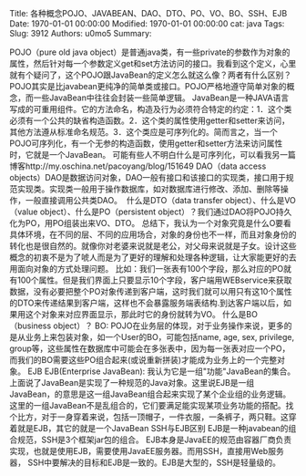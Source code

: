 Title: 各种概念POJO、JAVABEAN、DAO、DTO、PO、VO、BO、SSH、EJB
Date: 1970-01-01 00:00:00
Modified: 1970-01-01 00:00:00
cat: java
Tags: 
Slug: 3912
Authors: u0mo5 
Summary: 

POJO（pure old java object）是普通java类，有一些private的参数作为对象的属性，然后针对每一个参数定义get和set方法访问的接口。我看到这个定义，心里就有个疑问了，这个POJO跟JavaBean的定义怎么就这么像？两者有什么区别？POJO其实是比javabean更纯净的简单类或接口。POJO严格地遵守简单对象的概念，而一些JavaBean中往往会封装一些简单逻辑。
JavaBean是一种JAVA语言写成的可重用组件。它的方法命名，构造及行为必须符合特定的约定：1．这个类必须有一个公共的缺省构造函数。2．这个类的属性使用getter和setter来访问，其他方法遵从标准命名规范。3．这个类应是可序列化的。简而言之，当一个POJO可序列化，有一个无参的构造函数，使用getter和setter方法来访问属性时，它就是一个JavaBean。
可能有些人不明白什么是可序列化，可以看我另一篇博客http://my.oschina.net/pacoyang/blog/151649
DAO（data access objects）DAO是数据访问对象，DAO一般有接口和该接口的实现类，接口用于规范实现类。实现类一般用于操作数据库，如对数据库进行修改、添加、删除等操作，一般直接调用公共类DAO。 
什么是DTO（data transfer object）、什么是VO（value object）、什么是PO（persistent object）？我们通过DAO将POJO持久化为PO，用PO组装出来VO、DTO。
总结下，我认为一个对象究竟是什么O要看具体环境，在不同的层、不同的应用场合，对象的身份也不一样，而且对象身份的转化也是很自然的。就像你对老婆来说就是老公，对父母来说就是子女。设计这些概念的初衷不是为了唬人而是为了更好的理解和处理各种逻辑，让大家能更好的去用面向对象的方式处理问题。
比如：我们一张表有100个字段，那么对应的PO就有100个属性。但是我们界面上只要显示10个字段，客户端用WEBservice来获取数据，没有必要把整个PO对象传递到客户端，这时我们就可以用只有这10个属性的DTO来传递结果到客户端，这样也不会暴露服务端表结构.到达客户端以后，如果用这个对象来对应界面显示，那此时它的身份就转为VO。
什么是BO（business object）？
BO: POJO在业务层的体现，对于业务操作来说，更多的是从业务上来包装对象，如一个User的BO，可能包括name, age, sex, privilege, group等，这些属性在数据库中可能会在多张表中，因为每一张表对应一个PO，而我们的BO需要这些PO组合起来(或说重新拼装)才能成为业务上的一个完整对象。
EJB
EJB(Enterprise JavaBean): 我认为它是一组"功能"JavaBean的集合。上面说了JavaBean是实现了一种规范的Java对象。这里说EJB是一组JavaBean，的意思是这一组JavaBean组合起来实现了某个企业组的业务逻辑。这里的一组JavaBean不是乱组合的，它们要满足能实现某项业务功能的搭配。找个比方，对于一身穿着来说，包括一顶帽子，一件衣服，一条裤子，两只鞋。这穿着就是EJB，其它的就是一个JavaBean
SSH与EJB区别
EJB是一种javabean的组合规范，SSH是3个框架jar包的组合。
EJB本身是JavaEE的规范由容器厂商负责实现，也就是使用EJB，需要使用JavaEE服务器。而用SSH，直接用Web服务器， SSH中要解决的目标和EJB是一致的。EJB是大型的，SSH是轻量级的。
